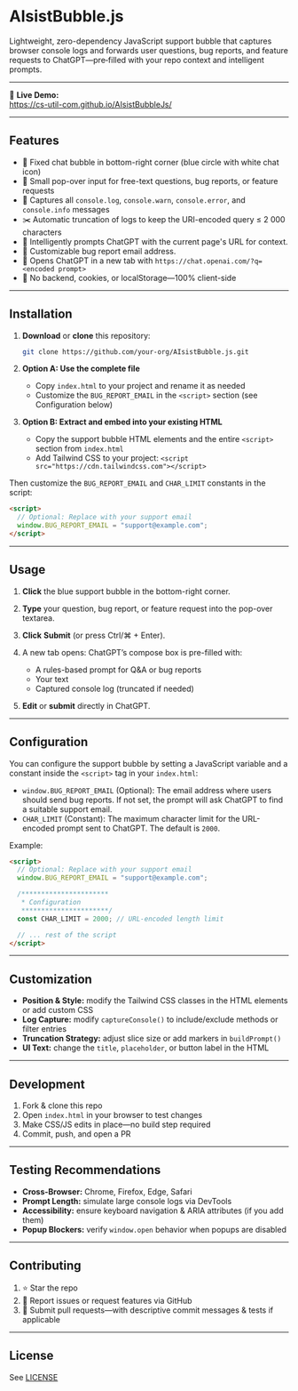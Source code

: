 # AIsistBubble.js

Lightweight, zero-dependency JavaScript support bubble that captures browser console logs and forwards user questions, bug reports, and feature requests to ChatGPT—pre‐filled with your repo context and intelligent prompts.

---

🔗 **Live Demo:**  
https://cs-util-com.github.io/AIsistBubbleJs/

---

## Features

- 📍 Fixed chat bubble in bottom-right corner (blue circle with white chat icon)  
- 💬 Small pop-over input for free-text questions, bug reports, or feature requests  
- 🐞 Captures all `console.log`, `console.warn`, `console.error`, and `console.info` messages  
- ✂️ Automatic truncation of logs to keep the URI-encoded query ≤ 2 000 characters  
- 📄 Intelligently prompts ChatGPT with the current page's URL for context.
- 📧 Customizable bug report email address.
- 🔗 Opens ChatGPT in a new tab with `https://chat.openai.com/?q=<encoded prompt>`  
- 🚫 No backend, cookies, or localStorage—100% client-side  

---

## Installation

1. **Download** or **clone** this repository:  
   ```bash
   git clone https://github.com/your-org/AIsistBubble.js.git
   ```

2. **Option A: Use the complete file**
   - Copy `index.html` to your project and rename it as needed
   - Customize the `BUG_REPORT_EMAIL` in the `<script>` section (see Configuration below)

3. **Option B: Extract and embed into your existing HTML**
   - Copy the support bubble HTML elements and the entire `<script>` section from `index.html`
   - Add Tailwind CSS to your project: `<script src="https://cdn.tailwindcss.com"></script>`

Then customize the `BUG_REPORT_EMAIL` and `CHAR_LIMIT` constants in the script:

```html
<script>
  // Optional: Replace with your support email
  window.BUG_REPORT_EMAIL = "support@example.com";
</script>
```

---

## Usage

1. **Click** the blue support bubble in the bottom-right corner.
2. **Type** your question, bug report, or feature request into the pop-over textarea.
3. **Click** **Submit** (or press Ctrl/⌘ + Enter).
4. A new tab opens: ChatGPT’s compose box is pre-filled with:

   * A rules-based prompt for Q&A or bug reports
   * Your text
   * Captured console log (truncated if needed)
5. **Edit** or **submit** directly in ChatGPT.

---

## Configuration

You can configure the support bubble by setting a JavaScript variable and a constant inside the `<script>` tag in your `index.html`:

- `window.BUG_REPORT_EMAIL` (Optional): The email address where users should send bug reports. If not set, the prompt will ask ChatGPT to find a suitable support email.
- `CHAR_LIMIT` (Constant): The maximum character limit for the URL-encoded prompt sent to ChatGPT. The default is `2000`.

Example:
```html
<script>
  // Optional: Replace with your support email
  window.BUG_REPORT_EMAIL = "support@example.com";

  /**********************
   * Configuration
   **********************/
  const CHAR_LIMIT = 2000; // URL‑encoded length limit

  // ... rest of the script
</script>
```

---

## Customization

* **Position & Style:** modify the Tailwind CSS classes in the HTML elements or add custom CSS
* **Log Capture:** modify `captureConsole()` to include/exclude methods or filter entries
* **Truncation Strategy:** adjust slice size or add markers in `buildPrompt()`
* **UI Text:** change the `title`, `placeholder`, or button label in the HTML

---

## Development

1. Fork & clone this repo
2. Open `index.html` in your browser to test changes
3. Make CSS/JS edits in place—no build step required
4. Commit, push, and open a PR

---

## Testing Recommendations

* **Cross-Browser:** Chrome, Firefox, Edge, Safari
* **Prompt Length:** simulate large console logs via DevTools
* **Accessibility:** ensure keyboard navigation & ARIA attributes (if you add them)
* **Popup Blockers:** verify `window.open` behavior when popups are disabled

---

## Contributing

1. ⭐ Star the repo
2. 🐛 Report issues or request features via GitHub
3. 🚀 Submit pull requests—with descriptive commit messages & tests if applicable

---

## License
See [LICENSE](./LICENSE)